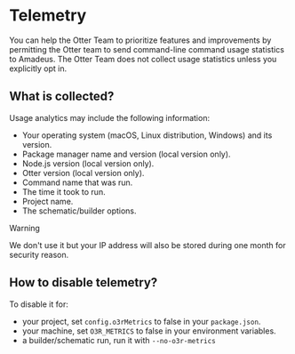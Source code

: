 # Telemetry

You can help the Otter Team to prioritize features and improvements by permitting the Otter team to send command-line command usage statistics to Amadeus. The Otter Team does not collect usage statistics unless you explicitly opt in.

## What is collected?

Usage analytics may include the following information:
- Your operating system (macOS, Linux distribution, Windows) and its version.
- Package manager name and version (local version only).
- Node.js version (local version only).
- Otter version (local version only).
- Command name that was run.
- The time it took to run.
- Project name.
- The schematic/builder options.

> [!WARNING]
> We don't use it but your IP address will also be stored during one month for security reason.

## How to disable telemetry?

To disable it for:
- your project, set `config.o3rMetrics` to false in your `package.json`.
- your machine, set `O3R_METRICS` to false in your environment variables.
- a builder/schematic run, run it with `--no-o3r-metrics`
